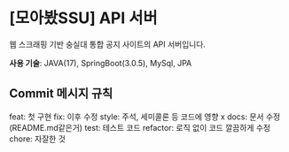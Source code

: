 # [모아봤SSU] API 서버

웹 스크래핑 기반 숭실대 통합 공지 사이트의 API 서버입니다.

**사용 기술**:  JAVA(17), SpringBoot(3.0.5), MySql, JPA



## Commit 메시지 규칙
feat: 첫 구현
fix: 이후 수정
style: 주석, 세미콜론 등 코드에 영향 x
docs: 문서 수정(README.md같은거)
test: 테스트 코드
refactor: 로직 없이 코드 깔끔하게 수정
chore: 자잘한 것
